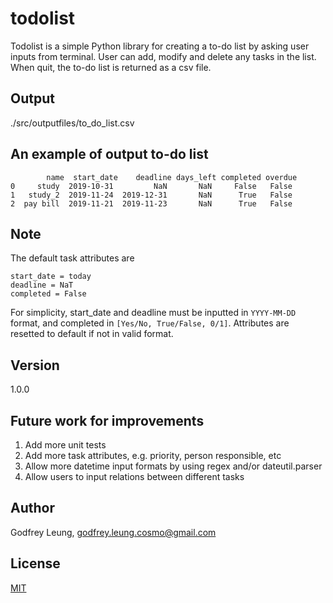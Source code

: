 # todolist

Todolist is a simple Python library for creating a to-do list by asking user
inputs from terminal. User can add, modify and delete any tasks in the list.
When quit, the to-do list is returned as a csv file.

## Output

./src/outputfiles/to_do_list.csv

## An example of output to-do list
```
        name  start_date    deadline days_left completed overdue
0     study  2019-10-31         NaN       NaN     False   False
1   study_2  2019-11-24  2019-12-31       NaN      True   False
2  pay bill  2019-11-21  2019-11-23       NaN      True   False
```
## Note

The default task attributes are
```
start_date = today
deadline = NaT
completed = False
```
For simplicity, start_date and deadline must be inputted in `YYYY-MM-DD` format,
and completed in `[Yes/No, True/False, 0/1]`. Attributes are resetted to default
if not in valid format.

## Version

1.0.0

## Future work for improvements
1) Add more unit tests
2) Add more task attributes, e.g. priority, person responsible, etc
3) Allow more datetime input formats by using regex and/or dateutil.parser
4) Allow users to input relations between different tasks


## Author

Godfrey Leung, godfrey.leung.cosmo@gmail.com

## License
[MIT](https://choosealicense.com/licenses/mit/)
